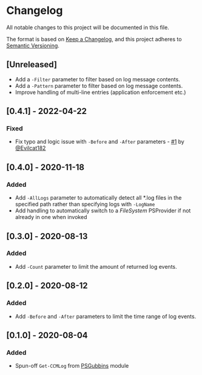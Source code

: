 # Changelog

All notable changes to this project will be documented in this file.

The format is based on [Keep a Changelog](https://keepachangelog.com/en/1.0.0/),
and this project adheres to [Semantic Versioning](https://semver.org/spec/v2.0.0.html).

## [Unreleased]

- Add a ``-Filter`` parameter to filter based on log message contents.
- Add a ``-Pattern`` parameter to filter based on log message contents.
- Improve handling of multi-line entries (application enforcement etc.)

## [0.4.1] - 2022-04-22

### Fixed

- Fix typo and logic issue with ``-Before`` and ``-After`` parameters - [#1](https://github.com/phlcrny/CCMLogs/pull/1) by [@Evilcat182](https://github.com/Evilcat182)

## [0.4.0] - 2020-11-18

### Added

- Add ``-AllLogs`` parameter to automatically detect all *.log files in the specified path rather than specifying logs with ``-LogName``
- Add handling to automatically switch to a _FileSystem_ PSProvider if not already in one when invoked

## [0.3.0] - 2020-08-13

### Added

- Add ``-Count`` parameter to limit the amount of returned log events.

## [0.2.0] - 2020-08-12

### Added

- Add ``-Before`` and ``-After`` parameters to limit the time range of log events.

## [0.1.0] - 2020-08-04

### Added

- Spun-off ``Get-CCMLog`` from [PSGubbins](https://github.com/phlcrny/PSGubbins) module
